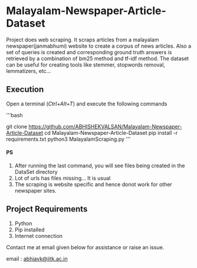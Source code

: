 # Malayalam-Newspaper-Article-Dataset
Project does web scraping. It scraps articles from a malayalam newspaper(janmabhumi) website to create a corpus of news articles. Also a set of queries is created and corresponding ground truth answers is retrieved by a combination of bm25 method and tf-idf method. The dataset can be useful for creating tools like stemmer, stopwords removal, lemmatizers, etc...

## Execution

Open a terminal (*Ctrl+Alt+T*) and execute the following commands

'''bash

git clone https://github.com/ABHISHEKVALSAN/Malayalam-Newspaper-Article-Dataset
cd Malayalam-Newspaper-Article-Dataset
pip install -r requirements.txt
python3 MalayalamScraping.py
'''

#### PS
1. After running the last command, you will see files being created in the DataSet directory 
2. Lot of urls has files missing... It is usual
3. The scraping is website specific and hence donot work for other newspaper sites.

 
## Project Requirements
1. Python 
2. Pip installed
3. Internet connection

Contact me at email given below for assistance or raise an issue.

email : abhiavk@iitk.ac.in
